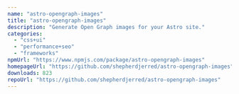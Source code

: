 ```yaml
---
name: "astro-opengraph-images"
title: "astro-opengraph-images"
description: "Generate Open Graph images for your Astro site."
categories:
  - "css+ui"
  - "performance+seo"
  - "frameworks"
npmUrl: "https://www.npmjs.com/package/astro-opengraph-images"
homepageUrl: "https://github.com/shepherdjerred/astro-opengraph-images"
downloads: 823
repoUrl: "https://github.com/shepherdjerred/astro-opengraph-images"
---
```

